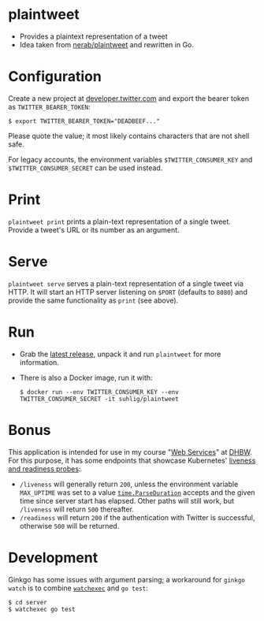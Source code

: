 # plaintweet

* Provides a plaintext representation of a tweet
* Idea taken from [nerab/plaintweet](https://github.com/nerab/plaintweet) and rewritten in Go.

# Configuration

Create a new project at [developer.twitter.com](https://developer.twitter.com/) and export the bearer token as `TWITTER_BEARER_TOKEN`:

```command
$ export TWITTER_BEARER_TOKEN="DEADBEEF..."
```

Please quote the value; it most likely contains characters that are not shell safe.

For legacy accounts, the environment variables `$TWITTER_CONSUMER_KEY` and `$TWITTER_CONSUMER_SECRET` can be used instead.

# Print

`plaintweet print` prints a plain-text representation of a single tweet. Provide a tweet's URL or its number as an argument.

# Serve

`plaintweet serve` serves a plain-text representation of a single tweet via HTTP. It will start an HTTP server listening on `$PORT` (defaults to `8080`) and provide the same functionality as `print` (see above).

# Run

* Grab the [latest release](https://github.com/suhlig/plaintweet/releases/latest), unpack it and run `plaintweet` for more information.
* There is also a Docker image, run it with:

  ```command
  $ docker run --env TWITTER_CONSUMER_KEY --env TWITTER_CONSUMER_SECRET -it suhlig/plaintweet
  ```

# Bonus

This application is intended for use in my course "[Web Services](https://ws.uhlig.it/)" at [DHBW](https://www.ravensburg.dhbw.de/studienangebot/bachelor-studiengaenge/informatik). For this purpose, it has some endpoints that showcase Kubernetes' [liveness and readiness probes](https://kubernetes.io/docs/tasks/configure-pod-container/configure-liveness-readiness-startup-probes/):

* `/liveness` will generally return `200`, unless the environment variable `MAX_UPTIME` was set to a value [`time.ParseDuration`](https://pkg.go.dev/time#ParseDuration) accepts and the given time since server start has elapsed. Other paths will still work, but `/liveness` will return `500` thereafter.
* `/readiness` will return `200` if the authentication with Twitter is successful, otherwise `500` will be returned.

# Development

Ginkgo has some issues with argument parsing; a workaround for `ginkgo watch` is to combine [`watchexec`](https://github.com/watchexec/watchexec) and `go test`:

```command
$ cd server
$ watchexec go test
```
